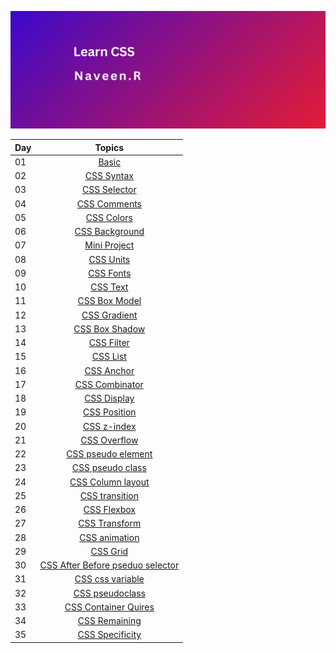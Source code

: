 
![css](./css.png)

| Day |   Topics     | 
| ----- | :------------------: |
| 01    |  [ Basic ](./01_Basic/basis.md) |
| 02    |  [ CSS Syntax ](./02_CSS_Syntax/syntax.md) |
| 03    |  [ CSS Selector ](./03_CSS_Selectors/css_selectors.md) |
| 04    |  [ CSS Comments ](./04_CSS_Comments/comments.md) |
| 05    |  [ CSS Colors ](./05_Colors/colors.md) |
| 06    |  [ CSS Background ](./06_Background/background.md) |
| 07    |  [ Mini Project ](./07_Mini_Project/index.html) |
| 08    |  [ CSS Units ](./08_Units/unites.md) |
| 09    |  [ CSS Fonts ](./09_Fonts/fonts.md) |
| 10    |  [ CSS Text ](./10_Text/text.md) |
| 11    |  [ CSS Box Model ](./11_Box_Model/box-model.md) |
| 12    |  [ CSS Gradient ](./12_Gradient/gardient.md) |
| 13    |  [ CSS Box Shadow ](./13_Box_Shadow/box_shadow.md) |
| 14    |  [ CSS Filter ](./14_Filters/filter.md) |
| 15    |  [ CSS List ](./15_List/list.md) |
| 16    |  [ CSS Anchor ](./16_Anchor/anchor.md) |
| 17    |  [ CSS Combinator ](./17_Combinator/combinator.md) |
| 18    |  [ CSS Display ](./18_Display/display.md) |
| 19    |  [ CSS Position ](./19_Position/position.md) |
| 20    |  [ CSS z-index ](./20_z-index/z-index.md) |
| 21    |  [ CSS Overflow ](./21_Overflow/overflow.md) |
| 22    |  [ CSS pseudo element ](./22_Pseudo_element/Pseudo_element.md) |
| 23    |  [ CSS pseudo class ](./23_Pseudo_Class/Pseudo_Class.md) |
| 24    |  [ CSS Column layout ](./24_Column_Layout/column_layout.md) |
| 25    |  [ CSS transition ](./24_transition/transition_hover.html) |
| 26    |  [ CSS Flexbox ](./25_Flexbox/flexbox.md) |
| 27    |  [ CSS Transform ](./25_transform/index.html) |
| 28    |  [ CSS animation ](./26_animation/animation.html) |
| 29    |  [ CSS Grid ](./26_Grid/grid.md) |
| 30    |  [ CSS After Before pseduo selector ](./27_afte_before_pseduo_selector/index.html) |
| 31    |  [ CSS css variable ](./28_cssvariables/index.html) |
| 32    |  [ CSS pseudoclass ](./29_pseudoclass/index.html) |
| 33    |  [ CSS Container Quires ](./30_containerqueries/index.html) |
| 34    |  [ CSS Remaining ](./31_remaining/index.html) |
| 35    |  [ CSS Specificity ](./32_specificity/index.html) |






